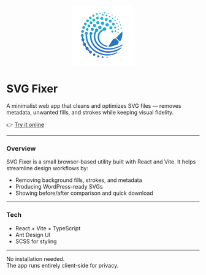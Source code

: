 <p align="center">
  <img src="logo.png" alt="SVG Fixer logo" width="160">
</p>

# SVG Fixer

A minimalist web app that cleans and optimizes SVG files — removes metadata, unwanted fills, and strokes while keeping visual fidelity.

👉 [Try it online](https://svgfixer.com)

---

### Overview
SVG Fixer is a small browser-based utility built with React and Vite.
It helps streamline design workflows by:
- Removing background fills, strokes, and metadata
- Producing WordPress-ready SVGs
- Showing before/after comparison and quick download

---

### Tech
- React + Vite + TypeScript
- Ant Design UI
- SCSS for styling

---


No installation needed.  
The app runs entirely client-side for privacy.
